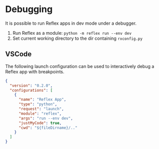 # Debugging

It is possible to run Reflex apps in dev mode under a debugger.

1. Run Reflex as a module: `python -m reflex run --env dev`
2. Set current working directory to the dir containing `rxconfig.py`

## VSCode

The following launch configuration can be used to interactively debug a Reflex
app with breakpoints.

```json
{
  "version": "0.2.0",
  "configurations": [
    {
      "name": "Reflex App",
      "type": "python",
      "request": "launch",
      "module": "reflex",
      "args": "run --env dev",
      "justMyCode": true,
      "cwd": "${fileDirname}/.."
    }
  ]
}
```
